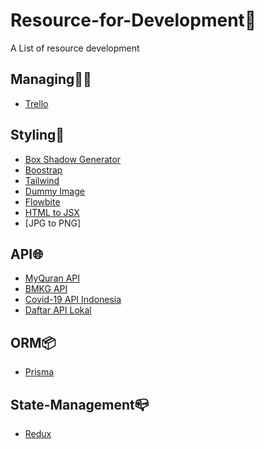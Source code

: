 # Resource-for-Development🚧

A List of resource development

## Managing👨‍💼
- [Trello](https://trello.com/en)

## Styling💅
- [Box Shadow Generator](https://cssgenerator.org/box-shadow-css-generator.html)
- [Boostrap](https://getbootstrap.com/docs/5.2/getting-started/introduction/)
- [Tailwind](https://tailwindcss.com/docs/installation)
- [Dummy Image](https://github.com/ariefhk/Image_and_dummy_pict)
- [Flowbite](https://flowbite-react.com/)
- [HTML to JSX](https://magic.reactjs.net/htmltojsx.htm)
- [JPG to PNG]

## API🌐
- [MyQuran API](https://documenter.getpostman.com/view/841292/Tz5p7yHS#33fba644-454e-4f45-96e3-bc1ce87b0629)
- [BMKG API](https://data.bmkg.go.id/#data)
- [Covid-19 API Indonesia](https://covid19.go.id/dokumentasi-api)
- [Daftar API Lokal](https://github.com/farizdotid/DAFTAR-API-LOKAL-INDONESIA)
  
## ORM📦
- [Prisma](https://www.prisma.io/)

## State-Management📪
- [Redux](https://redux.js.org/)
